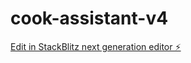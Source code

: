# cook-assistant-v4

[Edit in StackBlitz next generation editor ⚡️](https://stackblitz.com/~/github.com/iluxan/cook-assistant-v4)